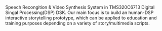 Speech Recongition & Video Synthesis System in TMS320C6713 Digital Singal Processing(DSP) DSK.
Our main focus is to build an human-DSP interactive storytelling prototype, which can be applied to education and training purposes depending on a variety of story/multimedia scripts.